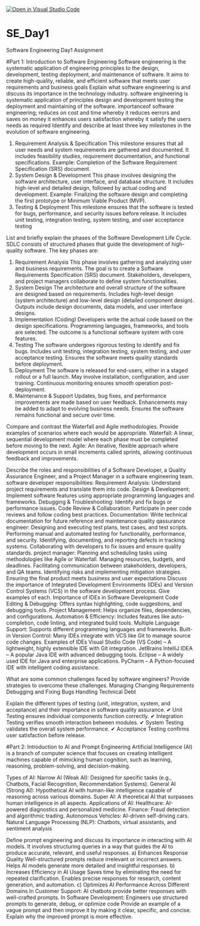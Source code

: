 [![Open in Visual Studio Code](https://classroom.github.com/assets/open-in-vscode-2e0aaae1b6195c2367325f4f02e2d04e9abb55f0b24a779b69b11b9e10269abc.svg)](https://classroom.github.com/online_ide?assignment_repo_id=18494115&assignment_repo_type=AssignmentRepo)
# SE_Day1
Software Engineering Day1 Assignment

#Part 1: Introduction to Software Engineering
Software engineering is the systematic application of engineering principles to the design, development, testing deployment, and maintenance of software. It aims to create high-quality, reliable, and efficient software that meets user requirements and business goals
Explain what software engineering is and discuss its importance in the technology industry.
software engineering is systematic application of principles design and development testing the deployment and maintaining of the software.
importanceof software engineering;
reduces on cost and time whereby it reduces eerrors and saves on money
it enhances users satisfaction whereby it satisfy the users needs as required
Identify and describe at least three key milestones in the evolution of software engineering.
1. Requirement Analysis & Specification
This milestone ensures that all user needs and system requirements are gathered and documented.
It includes feasibility studies, requirement documentation, and functional specifications.
Example: Completion of the Software Requirement Specification (SRS) document.
2. System Design & Development
This phase involves designing the software architecture, user interface, and database structure.
It includes high-level and detailed design, followed by actual coding and development.
Example: Finalizing the software design and completing the first prototype or Minimum Viable Product (MVP).
3. Testing & Deployment
This milestone ensures that the software is tested for bugs, performance, and security issues before release.
It includes unit testing, integration testing, system testing, and user acceptance testing

List and briefly explain the phases of the Software Development Life Cycle.
SDLC consists of structured phases that guide the development of high-quality software. The key phases are:

1. Requirement Analysis
This phase involves gathering and analyzing user and business requirements.
The goal is to create a Software Requirements Specification (SRS) document.
Stakeholders, developers, and project managers collaborate to define system functionalities.
2. System Design
The architecture and overall structure of the software are designed based on requirements.
Includes high-level design (system architecture) and low-level design (detailed component design).
Outputs include design documents, data models, and user interface designs.
3. Implementation (Coding)
Developers write the actual code based on the design specifications.
Programming languages, frameworks, and tools are selected.
The outcome is a functional software system with core features.
4. Testing
The software undergoes rigorous testing to identify and fix bugs.
Includes unit testing, integration testing, system testing, and user acceptance testing.
Ensures the software meets quality standards before deployment.
5. Deployment
The software is released for end-users, either in a staged rollout or a full launch.
May involve installation, configuration, and user training.
Continuous monitoring ensures smooth operation post-deployment.
6. Maintenance & Support
Updates, bug fixes, and performance improvements are made based on user feedback.
Enhancements may be added to adapt to evolving business needs.
Ensures the software remains functional and secure over time.

Compare and contrast the Waterfall and Agile methodologies. Provide examples of scenarios where each would be appropriate.
Waterfall: A linear, sequential development model where each phase must be completed before moving to the next.
Agile: An iterative, flexible approach where development occurs in small increments called sprints, allowing continuous feedback and improvements.

Describe the roles and responsibilities of a Software Developer, a Quality Assurance Engineer, and a Project Manager in a software engineering team.
software developer responsibilities:
Requirement Analysis: Understand project requirements and translate them into code.
Design & Development: Implement software features using appropriate programming languages and frameworks.
Debugging & Troubleshooting: Identify and fix bugs or performance issues.
Code Review & Collaboration: Participate in peer code reviews and follow coding best practices.
Documentation: Write technical documentation for future reference and maintenance
quality qassurance engineer:
Designing and executing test plans, test cases, and test scripts.
Performing manual and automated testing for functionality, performance, and security.
Identifying, documenting, and reporting defects in tracking systems.
Collaborating with developers to fix issues and ensure quality standards.
project manager:
Planning and scheduling tasks using methodologies like Agile or Waterfall.
Managing resources, budgets, and deadlines.
Facilitating communication between stakeholders, developers, and QA teams.
Identifying risks and implementing mitigation strategies.
Ensuring the final product meets business and user expectations
Discuss the importance of Integrated Development Environments (IDEs) and Version Control Systems (VCS) in the software development process. Give examples of each.
Importance of IDEs in Software Development
Code Editing & Debugging: Offers syntax highlighting, code suggestions, and debugging tools.
Project Management: Helps organize files, dependencies, and configurations.
Automation & Efficiency: Includes features like auto-completion, code linting, and integrated build tools.
Multiple Language Support: Supports different programming languages and frameworks.
Built-in Version Control: Many IDEs integrate with VCS like Git to manage source code changes.
Examples of IDEs
Visual Studio Code (VS Code) – A lightweight, highly extensible IDE with Git integration.
JetBrains IntelliJ IDEA – A popular Java IDE with advanced debugging tools.
Eclipse – A widely used IDE for Java and enterprise applications.
PyCharm – A Python-focused IDE with intelligent coding assistance.

What are some common challenges faced by software engineers? Provide strategies to overcome these challenges.
Managing Changing Requirements
Debugging and Fixing Bugs
Handling Technical Debt

Explain the different types of testing (unit, integration, system, and acceptance) and their importance in software quality assurance.
✔ Unit Testing ensures individual components function correctly.
✔ Integration Testing verifies smooth interaction between modules.
✔ System Testing validates the overall system performance.
✔ Acceptance Testing confirms user satisfaction before release.

#Part 2: Introduction to AI and Prompt Engineering
Artificial Intelligence (AI) is a branch of computer science that focuses on creating intelligent machines capable of mimicking human cognition, such as learning, reasoning, problem-solving, and decision-making.

Types of AI:
Narrow AI (Weak AI): Designed for specific tasks (e.g., Chatbots, Facial Recognition, Recommendation Systems).
General AI (Strong AI): Hypothetical AI with human-like intelligence capable of reasoning across various domains.
Super AI: A theoretical AI that surpasses human intelligence in all aspects.
Applications of AI:
Healthcare: AI-powered diagnostics and personalized medicine.
Finance: Fraud detection and algorithmic trading.
Autonomous Vehicles: AI-driven self-driving cars.
Natural Language Processing (NLP): Chatbots, virtual assistants, and sentiment analysis

Define prompt engineering and discuss its importance in interacting with AI models.
It involves structuring queries in a way that guides the AI to produce accurate, relevant, and useful responses.
a) Enhances Response Quality
Well-structured prompts reduce irrelevant or incorrect answers.
Helps AI models generate more detailed and insightful responses.
b) Increases Efficiency in AI Usage
Saves time by eliminating the need for repeated clarification.
Enables precise responses for research, content generation, and automation.
c) Optimizes AI Performance Across Different Domains
In Customer Support: AI chatbots provide better responses with well-crafted prompts.
In Software Development: Engineers use structured prompts to generate, debug, or optimize code
Provide an example of a vague prompt and then improve it by making it clear, specific, and concise. Explain why the improved prompt is more effective.
